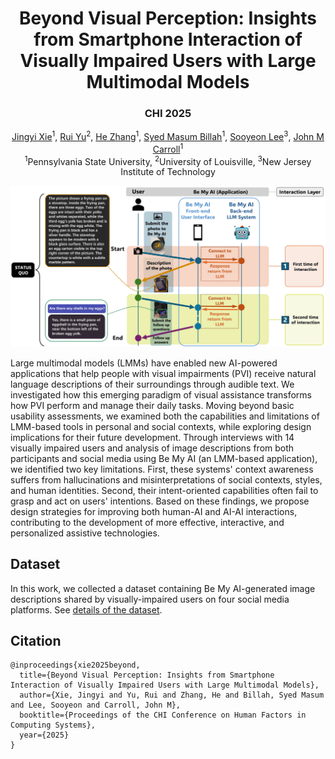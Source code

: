 <p align="center">
<h1 align="center"><strong>Beyond Visual Perception: Insights from Smartphone Interaction of Visually Impaired Users with Large Multimodal Models</strong></h1>
<h3 align="center">CHI 2025</h3>

<p align="center">
    <a href="https://sites.google.com/view/jingyixie/">Jingyi Xie</a><sup>1</sup>,</span>
    <a href="https://ruiyu0.github.io/">Rui Yu</a><sup>2</sup>,
    <a href="https://he-zhang.com/">He Zhang</a><sup>1</sup>,
    <a href="https://ist.psu.edu/directory/skb5969">Syed Masum Billah</a><sup>1</sup>,
    <a href="https://scholar.google.com/citations?user=R_OvcWwAAAAJ/">Sooyeon Lee</a><sup>3</sup>,
    <a href="https://jcarroll.ist.psu.edu/">John M Carroll</a><sup>1</sup>
    <br>
        <sup>1</sup>Pennsylvania State University,
        <sup>2</sup>University of Louisville,
        <sup>3</sup>New Jersey Institute of Technology
</p>

<p align="center">
  <img src="images/BeMyAI_pipeline.png" alt="Be My AI pipeline" width="900">
</p>


Large multimodal models (LMMs) have enabled new AI-powered applications that help people with visual impairments (PVI) receive natural language descriptions of their surroundings through audible text. We investigated how this emerging paradigm of visual assistance transforms how PVI perform and manage their daily tasks. Moving beyond basic usability assessments, we examined both the capabilities and limitations of LMM-based tools in personal and social contexts, while exploring design implications for their future development. Through interviews with 14 visually impaired users and analysis of image descriptions from both participants and social media using Be My AI (an LMM-based application), we identified two key limitations. First, these systems' context awareness suffers from hallucinations and misinterpretations of social contexts, styles, and human identities. Second, their intent-oriented capabilities often fail to grasp and act on users' intentions. Based on these findings, we propose design strategies for improving both human-AI and AI-AI interactions, contributing to the development of more effective, interactive, and personalized assistive technologies.


## Dataset

In this work, we collected a dataset containing Be My AI-generated image descriptions shared by visually-impaired users on four social media platforms. See [details of the dataset](DATASET.md).


## Citation
```
@inproceedings{xie2025beyond,
  title={Beyond Visual Perception: Insights from Smartphone Interaction of Visually Impaired Users with Large Multimodal Models},
  author={Xie, Jingyi and Yu, Rui and Zhang, He and Billah, Syed Masum and Lee, Sooyeon and Carroll, John M},
  booktitle={Proceedings of the CHI Conference on Human Factors in Computing Systems},
  year={2025}
}
```
